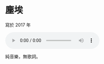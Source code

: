 # 塵埃

寫於 2017 年

<audio src="dust.m4a" controls>
Your browser does not support the audio element.
</audio>

純音樂，無歌詞。
